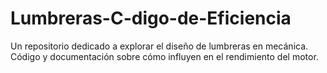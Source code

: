 # Lumbreras-C-digo-de-Eficiencia
Un repositorio dedicado a explorar el diseño de lumbreras en mecánica. Código y documentación sobre cómo influyen en el rendimiento del motor.
